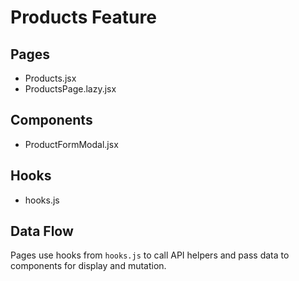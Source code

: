 # Products Feature

## Pages
- Products.jsx
- ProductsPage.lazy.jsx

## Components
- ProductFormModal.jsx

## Hooks
- hooks.js

## Data Flow
Pages use hooks from `hooks.js` to call API helpers and pass data to components for display and mutation.
